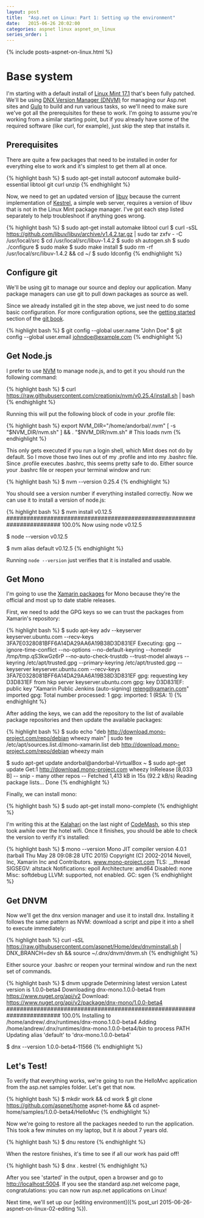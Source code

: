 ```yaml
---
layout: post
title:  "Asp.net on Linux: Part 1: Setting up the environment"
date:   2015-06-26 20:02:00
categories: aspnet linux aspnet_on_linux
series_order: 1
---
```

{% include posts-aspnet-on-linux.html %}

Base system
===========

I'm starting with a default install of [Linux Mint 17.1](http://linuxmint.com/) that's been fully patched.  We'll be using [DNX Version Manager (DNVM)](https://github.com/aspnet/Home/wiki/version-manager) for managing our Asp.net sites and [Gulp](http://gulpjs.com/) to build and run various tasks, so we'll need to make sure we've got all the prerequisites for these to work.  I'm going to assume you're working from a similar starting point, but if you already have some of the required software (like curl, for example), just skip the step that installs it.

Prerequisites
-------------

There are quite a few packages that need to be installed in order for everything else to work and it's simplest to get them all at once.  

{% highlight bash %}
$ sudo apt-get install autoconf automake build-essential libtool git curl unzip
{% endhighlight %}

Now, we need to get an updated version of [libuv](https://github.com/libuv/libuv) because the current implementation of [Kestrel](https://github.com/aspnet/KestrelHttpServer), a simple web server, requires a version of libuv that is not in the Linux Mint package manager.  I've got each step listed separately to help troubleshoot if anything goes wrong.

{% highlight bash %}
$ sudo apt-get install automake libtool curl
$ curl -sSL https://github.com/libuv/libuv/archive/v1.4.2.tar.gz | sudo tar zxfv - -C /usr/local/src
$ cd /usr/local/src/libuv-1.4.2
$ sudo sh autogen.sh
$ sudo ./configure
$ sudo make
$ sudo make install
$ sudo rm -rf /usr/local/src/libuv-1.4.2 && cd ~/
$ sudo ldconfig
{% endhighlight %}

Configure git
-----------

We'll be using git to manage our source and deploy our application.  Many package managers can use git to pull down packages as source as well.

Since we already installed git in the step above, we just need to do some basic configuration. For more configuration options, see the [getting started](http://git-scm.com/book/en/v2/Getting-Started-First-Time-Git-Setup) section of the [git book](http://git-scm.com/book/en/v2).

{% highlight bash %}
$ git config --global user.name "John Doe"
$ git config --global user.email johndoe@example.com
{% endhighlight %}

Get Node.js
-----------

I prefer to use [NVM](https://github.com/creationix/nvm) to manage node.js, and to get it you should run the following command:

{% highlight bash %}
$ curl https://raw.githubusercontent.com/creationix/nvm/v0.25.4/install.sh | bash
{% endhighlight %}

Running this will put the following block of code in your .profile file:

{% highlight bash %}
export NVM_DIR="/home/andorbal/.nvm"
[ -s "$NVM_DIR/nvm.sh" ] && . "$NVM_DIR/nvm.sh"  # This loads nvm
{% endhighlight %}

This only gets executed if you run a login shell, which Mint does not do by default.  So I move those two lines out of my .profile and into my .bashrc file.  Since .profile executes .bashrc, this seems pretty safe to do.  Either source your .bashrc file or reopen your terminal window and run:

{% highlight bash %}
$ nvm --version
0.25.4
{% endhighlight %}

You should see a version number if everything installed correctly.  Now we can use it to install a version of node.js:

{% highlight bash %}
$ nvm install v0.12.5
######################################################################## 100.0%
Now using node v0.12.5

$ node --version
v0.12.5

$ nvm alias default v0.12.5
{% endhighlight %}

Running `node --version` just verifies that it is installed and usable.

Get Mono
--------

I'm going to use the [Xamarin packages](http://www.mono-project.com/docs/getting-started/install/linux/#debian-ubuntu-and-derivatives) for Mono because they're the official and most up to date stable releases.

First, we need to add the GPG keys so we can trust the packages from Xamarin's repository:

{% highlight bash %}
$ sudo apt-key adv --keyserver keyserver.ubuntu.com --recv-keys 3FA7E0328081BFF6A14DA29AA6A19B38D3D831EF
Executing: gpg --ignore-time-conflict --no-options --no-default-keyring --homedir /tmp/tmp.qS3kwGz6rP --no-auto-check-trustdb --trust-model always --keyring /etc/apt/trusted.gpg --primary-keyring /etc/apt/trusted.gpg --keyserver keyserver.ubuntu.com --recv-keys 3FA7E0328081BFF6A14DA29AA6A19B38D3D831EF
gpg: requesting key D3D831EF from hkp server keyserver.ubuntu.com
gpg: key D3D831EF: public key "Xamarin Public Jenkins (auto-signing) <releng@xamarin.com>" imported
gpg: Total number processed: 1
gpg:               imported: 1  (RSA: 1)
{% endhighlight %}

After adding the keys, we can add the repository to the list of available package repositories and then update the available packages:

{% highlight bash %}
$ sudo echo "deb http://download.mono-project.com/repo/debian wheezy main" | sudo tee /etc/apt/sources.list.d/mono-xamarin.list
deb http://download.mono-project.com/repo/debian wheezy main

$ sudo apt-get update
andorbal@andorbal-VirtualBox ~ $ sudo apt-get update
Get:1 http://download.mono-project.com wheezy InRelease [8,033 B]
-- snip - many other repos --
Fetched 1,413 kB in 15s (92.2 kB/s)
Reading package lists... Done
{% endhighlight %}

Finally, we can install mono:

{% highlight bash %}
$ sudo apt-get install mono-complete
{% endhighlight %}

I'm writing this at the [Kalahari](http://www.kalahariresorts.com/ohio) on the last night of [CodeMash](http://www.codemash.org), so this step took awhile over the hotel wifi.  Once it finishes, you should be able to check the version to verify it's installed:

{% highlight bash %}
$ mono --version
Mono JIT compiler version 4.0.1 (tarball Thu May 28 09:08:28 UTC 2015)
Copyright (C) 2002-2014 Novell, Inc, Xamarin Inc and Contributors. www.mono-project.com
	TLS:           __thread
	SIGSEGV:       altstack
	Notifications: epoll
	Architecture:  amd64
	Disabled:      none
	Misc:          softdebug
	LLVM:          supported, not enabled.
	GC:            sgen
{% endhighlight %}

Get DNVM
-------

Now we'll get the dnx version manager and use it to install dnx. Installing it follows the same pattern as NVM: download a script and pipe it into a shell to execute immediately:

{% highlight bash %}
curl -sSL https://raw.githubusercontent.com/aspnet/Home/dev/dnvminstall.sh | DNX_BRANCH=dev sh && source ~/.dnx/dnvm/dnvm.sh
{% endhighlight %}

Either source your .bashrc or reopen your terminal window and run the next set of commands.

{% highlight bash %}
$ dnvm upgrade
Determining latest version
Latest version is 1.0.0-beta4
Downloading dnx-mono.1.0.0-beta4 from https://www.nuget.org/api/v2
Download: https://www.nuget.org/api/v2/package/dnx-mono/1.0.0-beta4
######################################################################## 100.0%
Installing to /home/andrew/.dnx/runtimes/dnx-mono.1.0.0-beta4
Adding /home/andrew/.dnx/runtimes/dnx-mono.1.0.0-beta4/bin to process PATH
Updating alias 'default' to 'dnx-mono.1.0.0-beta4'

$ dnx --version
1.0.0-beta4-11566
{% endhighlight %}

Let's Test!
-----------

To verify that everything works, we're going to run the HelloMvc application from the asp.net samples folder.  Let's get that now.

{% highlight bash %}
$ mkdir work && cd work
$ git clone https://github.com/aspnet/home aspnet-home && cd aspnet-home/samples/1.0.0-beta4/HelloMvc
{% endhighlight %}

Now we're going to restore all the packages needed to run the application.  This took a few minutes on my laptop, but it _is_ about 7 years old.

{% highlight bash %}
$ dnu restore
{% endhighlight %}

When the restore finishes, it's time to see if all our work has paid off!

{% highlight bash %}
$ dnx . kestrel
{% endhighlight %}

After you see 'started' in the output, open a browser and go to [http://localhost:5004](http://localhost:5004).  If you see the standard asp.net welcome page, congratulations: you can now run asp.net applications on Linux!  

Next time, we'll set up our [editing environment]({% post_url 2015-06-26-aspnet-on-linux-02-editing %}).
